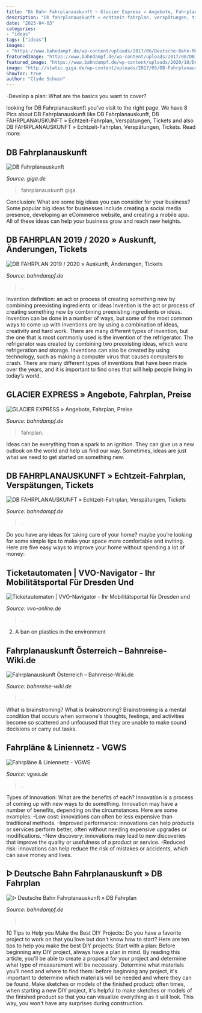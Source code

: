 ```yaml
---
title: "Db Bahn Fahrplanauskunft ~ Glacier Express » Angebote, Fahrplan, Preise"
description: "Db fahrplanauskunft » echtzeit-fahrplan, verspätungen, tickets"
date: "2023-04-03"
categories:
- "ideas"
tags: ["ideas"]
images:
- "https://www.bahndampf.de/wp-content/uploads/2017/06/Deutsche-Bahn-München-Hauptbahnhof.jpg"
featuredImage: "https://www.bahndampf.de/wp-content/uploads/2017/08/DB-Fahrplan.jpg"
featured_image: "https://www.bahndampf.de/wp-content/uploads/2020/10/Deutsche-Bahn-ICE-4-768x408.jpg"
image: "http://static.giga.de/wp-content/uploads/2017/05/DB-Fahrplanauskunft-rcm992x623.jpg"
ShowToc: true
author: "Clyde Schoen"
---
```



-Develop a plan: What are the basics you want to cover?

	

		
looking for DB Fahrplanauskunft you've visit to the right page. We have 8 Pics about DB Fahrplanauskunft like DB Fahrplanauskunft, DB FAHRPLANAUSKUNFT » Echtzeit-Fahrplan, Verspätungen, Tickets and also DB FAHRPLANAUSKUNFT » Echtzeit-Fahrplan, Verspätungen, Tickets. Read more:
		
    
## DB Fahrplanauskunft

<img loading=lazy src="http://static.giga.de/wp-content/uploads/2017/05/DB-Fahrplanauskunft-rcm992x623.jpg" onerror="this.onerror=null;this.src='https://tse4.mm.bing.net/th?id=OIP.jYK9-ZX2qpAiG3j1U1HP5AHaEp&amp;pid=15.1';" alt="DB Fahrplanauskunft">

_Source: giga.de_

>fahrplanauskunft giga. 

	

Conclusion: What are some big ideas you can consider for your business?
Some popular big ideas for businesses include creating a social media presence, developing an eCommerce website, and creating a mobile app. All of these ideas can help your business grow and reach new heights.

    
## DB FAHRPLAN 2019 / 2020 » Auskunft, Änderungen, Tickets

<img loading=lazy src="https://www.bahndampf.de/wp-content/uploads/2017/06/Deutsche-Bahn-München-Hauptbahnhof.jpg" onerror="this.onerror=null;this.src='https://tse1.mm.bing.net/th?id=OIP.QMZ3UcWn6Y3y0dVX8ly4nAHaE8&amp;pid=15.1';" alt="DB FAHRPLAN 2019 / 2020 » Auskunft, Änderungen, Tickets">

_Source: bahndampf.de_

>. 

	

Invention definition: an act or process of creating something new by combining preexisting ingredients or ideas
Invention is the act or process of creating something new by combining preexisting ingredients or ideas. Invention can be done in a number of ways, but some of the most common ways to come up with inventions are by using a combination of ideas, creativity and hard work. There are many different types of invention, but the one that is most commonly used is the invention of the refrigerator. The refrigerator was created by combining two preexisting ideas, which were refrigeration and storage. Inventions can also be created by using technology, such as making a computer virus that causes computers to crash. There are many different types of inventions that have been made over the years, and it is important to find ones that will help people living in today’s world.

    
## GLACIER EXPRESS » Angebote, Fahrplan, Preise

<img loading=lazy src="https://www.bahndampf.de/wp-content/uploads/2016/04/Glacier-Express-Laxgrabenviadukt.jpg" onerror="this.onerror=null;this.src='https://tse1.mm.bing.net/th?id=OIP.G_6khDOGmP2Q_z5Rmr7Q9gHaEz&amp;pid=15.1';" alt="GLACIER EXPRESS » Angebote, Fahrplan, Preise">

_Source: bahndampf.de_

>fahrplan. 

	

Ideas can be everything from a spark to an ignition. They can give us a new outlook on the world and help us find our way. Sometimes, ideas are just what we need to get started on something new.

    
## DB FAHRPLANAUSKUNFT » Echtzeit-Fahrplan, Verspätungen, Tickets

<img loading=lazy src="https://www.bahndampf.de/wp-content/uploads/2017/08/DB-Fahrplan.jpg" onerror="this.onerror=null;this.src='https://tse1.mm.bing.net/th?id=OIP.aCYW-bPLUJAY0RPQE6sOGwHaEO&amp;pid=15.1';" alt="DB FAHRPLANAUSKUNFT » Echtzeit-Fahrplan, Verspätungen, Tickets">

_Source: bahndampf.de_

>. 

	

Do you have any ideas for taking care of your home? maybe you’re looking for some simple tips to make your space more comfortable and inviting. Here are five easy ways to improve your home without spending a lot of money:

    
## Ticketautomaten | VVO-Navigator - Ihr Mobilitätsportal Für Dresden Und

<img loading=lazy src="https://www.vvo-online.de/img/AlleAutomaten_draussen.jpg" onerror="this.onerror=null;this.src='https://tse3.mm.bing.net/th?id=OIP.eXyxGTS2ojQC8YJuztEL2wAAAA&amp;pid=15.1';" alt="Ticketautomaten | VVO-Navigator - Ihr Mobilitätsportal für Dresden und">

_Source: vvo-online.de_

>. 

	

2. A ban on plastics in the environment 

    
## Fahrplanauskunft Österreich – Bahnreise-Wiki.de

<img loading=lazy src="https://bahnreise-wiki.de/w/images/thumb/b/b9/Scotty_Fahrplansuche-einfach.png/550px-Scotty_Fahrplansuche-einfach.png" onerror="this.onerror=null;this.src='https://tse4.mm.bing.net/th?id=OIP.LuM6j8VskkYB4MG851tnygHaEJ&amp;pid=15.1';" alt="Fahrplanauskunft Österreich – Bahnreise-Wiki.de">

_Source: bahnreise-wiki.de_

>. 

	

What is brainstroming?
What is brainstroming? Brainstroming is a mental condition that occurs when someone's thoughts, feelings, and activities become so scattered and unfocused that they are unable to make sound decisions or carry out tasks.

    
## Fahrpläne &amp; Liniennetz - VGWS

<img loading=lazy src="https://www.vgws.de/wp-content/uploads/elementor/thumbs/Regionalverkehrsplan_NRW_2019-o99itbc0ddsp95ri1cxdr5khgucb60f1ab2xsdwxfy.jpg" onerror="this.onerror=null;this.src='https://tse4.mm.bing.net/th?id=OIP.suVS6QF8AOUCylUZMwKoBwHaFS&amp;pid=15.1';" alt="Fahrpläne &amp; Liniennetz - VGWS">

_Source: vgws.de_

>. 

	

Types of Innovation: What are the benefits of each?
Innovation is a process of coming up with new ways to do something. Innovation may have a number of benefits, depending on the circumstances. Here are some examples: 
-Low cost: innovations can often be less expensive than traditional methods.
-Improved performance: innovations can help products or services perform better, often without needing expensive upgrades or modifications.
-New discovery: innovations may lead to new discoveries that improve the quality or usefulness of a product or service.
-Reduced risk: innovations can help reduce the risk of mistakes or accidents, which can save money and lives.

    
## ᐅ Deutsche Bahn Fahrplanauskunft » DB Fahrplan

<img loading=lazy src="https://www.bahndampf.de/wp-content/uploads/2020/10/Deutsche-Bahn-ICE-4-768x408.jpg" onerror="this.onerror=null;this.src='https://tse2.mm.bing.net/th?id=OIP.JrUcTdYZ08NI8XoIwQ-HhwHaD7&amp;pid=15.1';" alt="ᐅ Deutsche Bahn Fahrplanauskunft » DB Fahrplan">

_Source: bahndampf.de_

>. 

	

10 Tips to Help you Make the Best DIY Projects:
Do you have a favorite project to work on that you love but don't know how to start? Here are ten tips to help you make the best DIY projects: 
Start with a plan: Before beginning any DIY project, always have a plan in mind. By reading this article, you'll be able to create a proposal for your project and determine what type of measurement will be necessary. Determine what materials you'll need and where to find them: before beginning any project, it's important to determine which materials will be needed and where they can be found. Make sketches or models of the finished product: often times, when starting a new DIY project, it's helpful to make sketches or models of the finished product so that you can visualize everything as it will look. This way, you won't have any surprises during construction.

